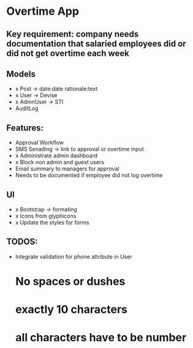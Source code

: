 # Overtime App

## Key requirement: company needs documentation that salaried employees did or did not get overtime each week

## Models
- x Post -> date:date rationale:text
- x User -> Devise
- x AdmnUser -> STI
- AuditLog

## Features:
- Approval Workflow
- SMS Senading -> link to approval or overtime input
- x Administrate admin dashboard
- x Block non admin and guest users
- Email summary to managers for approval
- Needs to be documented if employee did not log overtime

## UI
- x Bootstrap -> formating
- x Icons from glyphicons
- x Update the styles for forms

## TODOS:
- Integrate validation for phone attribute in User
  # No spaces or dushes
  # exactly 10 characters
  # all characters have to be number
